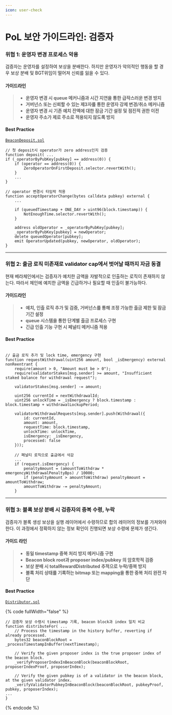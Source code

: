 ```yaml
---
icon: user-check
---
```


# PoL 보안 가이드라인: 검증자

### 위협 1: 운영자 변경 프로세스 악용

검증자는 운영자를 설정하여 보상을 분배한다. 하지만 운영자가 악의적인 행동을 할 경우 보상 분배 및 BGT위임이 떨어져 신뢰를 잃을 수 있다.

#### 가이드라인

> * **운영자 변경 시 queue 메커니즘과 시간 지연을 통한 급작스러운 변경 방지**
> * **거버넌스 또는 신뢰할 수 있는 제3자를 통한 운영자 강제 변경/취소 메커니즘**
> * **운영자 변경 시 기존 예치 잔액에 대한 잠금 기간 설정 및 점진적 권한 이전**
> * **운영자 주소가 제로 주소로 적용되지 않도록 방지**

#### Best Practice&#x20;

&#x20;[`BeaconDeposit.sol`](https://github.com/wiimdy/bearmoon/blob/main/Core/src/pol/BeaconDeposit.sol)&#x20;

```solidity
// 첫 deposit시 operator가 zero address인지 검증
function deposit( ...
if (_operatorByPubKey[pubkey] == address(0)) {
    if (operator == address(0)) {
        ZeroOperatorOnFirstDeposit.selector.revertWith();
    }
    ...
}

// operator 변경시 타임락 적용
function acceptOperatorChange(bytes calldata pubkey) external {
    ...

    if (queuedTimestamp + ONE_DAY > uint96(block.timestamp)) { 
        NotEnoughTime.selector.revertWith();
    }

    address oldOperator = _operatorByPubKey[pubkey];
    _operatorByPubKey[pubkey] = newOperator;
    delete queuedOperator[pubkey];
    emit OperatorUpdated(pubkey, newOperator, oldOperator);
}
```

***

### 위협 2: 출금 로직 미존재로 validator cap에서 벗어날 때까지 자금 동결

현재 베라체인에서는 검증자가 예치한 금액을 자발적으로 인출하는 로직이 존재하지 않는다. 따라서 체인에 예치한 금액을 긴급하거나 필요할 때 인출이 불가능하다.

#### 가이드라인&#x20;

> * **예치, 인출 로직 추가 및 검증, 거버넌스를 통해 조정 가능한 출금 제한 및 잠금 기간 설정**
> * **queue 시스템을 통한 단계별 출금 프로세스 구현**
> * **긴급 인출 기능 구현 시 페널티 메커니즘 적용**

#### Best Practice&#x20;

```solidity

// 출금 로직 추가 및 lock time, emergency 구현
function requestWithdrawal(uint256 amount, bool _isEmergency) external nonReentrant {
    require(amount > 0, "Amount must be > 0");
    require(validatorStakes[msg.sender] >= amount, "Insufficient staked balance for withdrawal request");

    validatorStakes[msg.sender] -= amount; 

    uint256 currentId = nextWithdrawalId;
    uint256 unlockTime = _isEmergency ? block.timestamp : block.timestamp + withdrawalLockupPeriod;

    validatorWithdrawalRequests[msg.sender].push(Withdrawal({
        id: currentId,
        amount: amount,
        requestTime: block.timestamp,
        unlockTime: unlockTime,
        isEmergency: _isEmergency,
        processed: false
    }));
    
    // 페널티 로직으로 출금에서 삭감
    ... 
    if (request.isEmergency) {
        penaltyAmount = (amountToWithdraw * emergencyWithdrawalPenaltyBps) / 10000;
        if (penaltyAmount > amountToWithdraw) penaltyAmount = amountToWithdraw; 
        amountToWithdraw -= penaltyAmount;
    }
```

***

### 위협 3: 블록 보상 분배 시 검증자의 중복 수령, 누락

검증자가 블록 생성 보상을 실행 레이어에서 수령하므로 합의 레이어의 정보를 가져와야 한다. 이 과정에서 정확하지 않는 정보 확인이 진행되면 보상 수령에 문제가 생긴다.

#### 가이드 라인

> * **동일 timestamp 중복 처리 방지 메커니즘 구현**
> * **Beacon block root과 proposer index/pubkey 의 암호학적 검증**
> * **보상 분배 시 totalRewardDistributed 추적으로 누락/중복 방지**
> * **블록 처리 상태를 기록하는 bitmap 또는 mapping을 통한 중복 처리 완전 차단**

#### Best Practice&#x20;

[`Distributor.sol`](https://github.com/wiimdy/bearmoon/blob/main/Core/src/pol/rewards/Distributor.sol)

{% code fullWidth="false" %}
```solidity
// 검증자 보상 수령시 timestamp 기록, beacon block과 index 일치 비교
function distributeFor( ...
    // Process the timestamp in the history buffer, reverting if already processed.
    bytes32 beaconBlockRoot = _processTimestampInBuffer(nextTimestamp);
    
    // Verify the given proposer index is the true proposer index of the beacon block.
    _verifyProposerIndexInBeaconBlock(beaconBlockRoot, proposerIndexProof, proposerIndex);
    
    // Verify the given pubkey is of a validator in the beacon block, at the given validator index.
    _verifyValidatorPubkeyInBeaconBlock(beaconBlockRoot, pubkeyProof, pubkey, proposerIndex);
...
}
```
{% endcode %}
